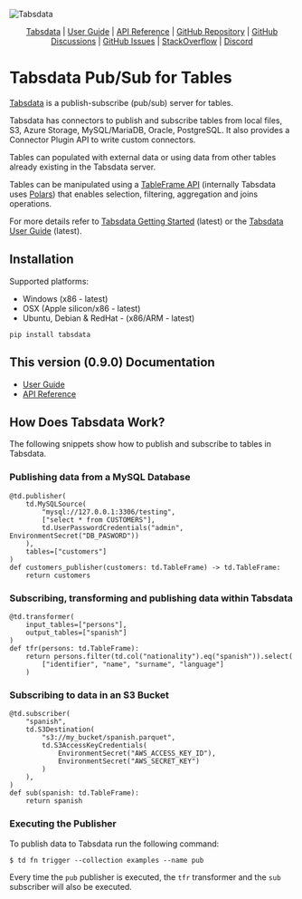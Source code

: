 <!--
Copyright 2025 Tabs Data Inc.
-->

![Tabsdata](https://docs.tabsdata.com/tabsdata.png)

<p style="text-align:center;">
    <a href="https://tabsdata.com">Tabsdata</a>
    |
    <a href="https://docs.tabsdata.com/0.9.0/guide/intro.html">User Guide</a>
    |
    <a href="https://docs.tabsdata.com/0.9.0/api_ref/index.html">API Reference</a>
    |
    <a href="https://github.com/tabsdata/tabsdata">GitHub Repository</a>
    |
    <a href="https://github.com/tabsdata/tabsdata/discussions">GitHub Discussions</a>
    |
    <a href="https://github.com/tabsdata/tabsdata/issues">GitHub Issues</a>
    |
    <a href="https://stackoverflow.com/questions/tagged/tabsdata">StackOverflow</a>
    |
    <a href="https://discord.com/invite/5stJks6W">Discord</a>
</p>


# Tabsdata Pub/Sub for Tables

[Tabsdata](https://tabsdata.com) is a publish-subscribe (pub/sub) server for tables.

Tabsdata has connectors to publish and subscribe tables from local files, S3, Azure Storage,
MySQL/MariaDB, Oracle, PostgreSQL. It also provides a Connector Plugin API to write custom
connectors.

Tables can populated with external data or using data from other tables already existing
in the Tabsdata server.

Tables can be manipulated using a [TableFrame API](https://docs.tabsdata.com/latest/api_ref/index.html)
(internally Tabsdata uses [Polars](https://github.com/pola-rs/polars)) that enables selection,
filtering, aggregation and joins operations.

For more details refer to [Tabsdata Getting Started](https://docs.tabsdata.com/latest/guide/02_getting_started/main.html)
(latest) or the [Tabsdata User Guide](https://docs.tabsdata.com/latest/guide/intro.html) (latest).

## Installation

Supported platforms: 

* Windows (x86 - latest)
* OSX (Apple silicon/x86 - latest)
* Ubuntu, Debian & RedHat - (x86/ARM - latest)

```
pip install tabsdata
```

## This version (0.9.0) Documentation

* [User Guide](https://docs.tabsdata.com/0.9.0/guide/intro.html)
* [API Reference](https://docs.tabsdata.com/0.9.0/api_ref/index.html)

## How Does Tabsdata Work?

The following snippets show how to publish and subscribe to tables in Tabsdata.

### Publishing data from a MySQL Database

```
@td.publisher(
    td.MySQLSource(
        "mysql://127.0.0.1:3306/testing",
        ["select * from CUSTOMERS"],
        td.UserPasswordCredentials("admin", EnvironmentSecret("DB_PASWORD"))
    ),
    tables=["customers"]
)
def customers_publisher(customers: td.TableFrame) -> td.TableFrame:
    return customers
```

### Subscribing, transforming and publishing data within Tabsdata

```
@td.transformer(
    input_tables=["persons"],
    output_tables=["spanish"]
)
def tfr(persons: td.TableFrame):
    return persons.filter(td.col("nationality").eq("spanish")).select(
        ["identifier", "name", "surname", "language"]
    )
```

### Subscribing to data in an S3 Bucket

```
@td.subscriber(
    "spanish",
    td.S3Destination(
        "s3://my_bucket/spanish.parquet",
        td.S3AccessKeyCredentials(
            EnvironmentSecret("AWS_ACCESS_KEY_ID"),
            EnvironmentSecret("AWS_SECRET_KEY")
        )
    ),
)
def sub(spanish: td.TableFrame):
    return spanish
```

### Executing the Publisher

To publish data to Tabsdata run the following command:

```
$ td fn trigger --collection examples --name pub
```

Every time the `pub` publisher is executed, the `tfr` transformer and the `sub` subscriber will also be
executed.
